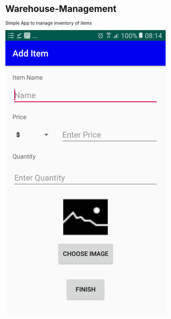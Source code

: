 # Warehouse-Management
Simple App to manage inventory of items

![Alt text](/Screenshot_20191216-081420.png)
